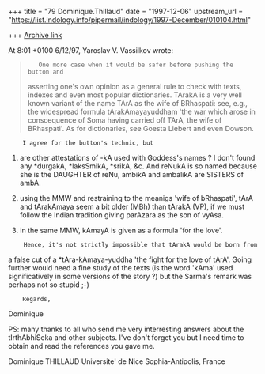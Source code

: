 +++
title = "79 Dominique.Thillaud"
date = "1997-12-06"
upstream_url = "https://list.indology.info/pipermail/indology/1997-December/010104.html"

+++
[Archive link](https://list.indology.info/pipermail/indology/1997-December/010104.html)

At 8:01 +0100 6/12/97, Yaroslav V. Vassilkov wrote:
>        One more case when it would be safer before pushing the button and
>asserting one's own opinion as a general rule to check with texts, indexes
>and even most popular dictionaries. TArakA is a very well known variant of
>the name TArA as the wife of BRhaspati: see, e.g., the widespread formula
>tArakAmayayuddham 'the war which arose in conscequence of Soma having carried
>off TArA, the wife of BRhaspati'. As for dictionaries, see Goesta Liebert
>and even Dowson.

        I agree for the button's technic, but

1) are other attestations of -kA used with Goddess's names ? I don't found
any *durgakA, *laksSmikA, *srikA, &c. And reNukA is so named because she is
the DAUGHTER of reNu, ambikA and ambalikA are SISTERS of ambA.
2) using the MMW and restraining to the meanigs 'wife of bRhaspati', tArA
and tArakAmaya seem a bit older (MBh) than tArakA (VP), if we must follow
the Indian tradition giving parAzara as the son of vyAsa.
3) in the same MMW, kAmayA is given as a formula 'for the love'.

        Hence, it's not strictly impossible that tArakA would be born from
a false cut of a *tAra-kAmaya-yuddha 'the fight for the love of tArA'.
Going further would need a fine study of the texts (is the word 'kAma' used
significatively in some versions of the story ?) but the Sarma's remark was
perhaps not so stupid ;-)

        Regards,
Dominique

PS: many thanks to all who send me very interresting answers about the
tIrthAbhiSeka and other subjects. I've don't forget you but I need time to
obtain and read the references you gave me.

Dominique THILLAUD
Universite' de Nice Sophia-Antipolis, France



